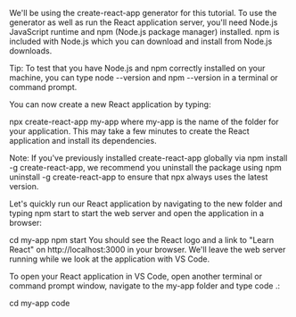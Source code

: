 We'll be using the create-react-app generator for this tutorial. To use the generator as well as run the React application server, you'll need Node.js JavaScript runtime and npm (Node.js package manager) installed. npm is included with Node.js which you can download and install from Node.js downloads.

Tip: To test that you have Node.js and npm correctly installed on your machine, you can type node --version and npm --version in a terminal or command prompt.

You can now create a new React application by typing:

npx create-react-app my-app
where my-app is the name of the folder for your application. This may take a few minutes to create the React application and install its dependencies.

Note: If you've previously installed create-react-app globally via npm install -g create-react-app, we recommend you uninstall the package using npm uninstall -g create-react-app to ensure that npx always uses the latest version.

Let's quickly run our React application by navigating to the new folder and typing npm start to start the web server and open the application in a browser:

cd my-app
npm start
You should see the React logo and a link to "Learn React" on http://localhost:3000 in your browser. We'll leave the web server running while we look at the application with VS Code.

To open your React application in VS Code, open another terminal or command prompt window, navigate to the my-app folder and type code .:

cd my-app
code
